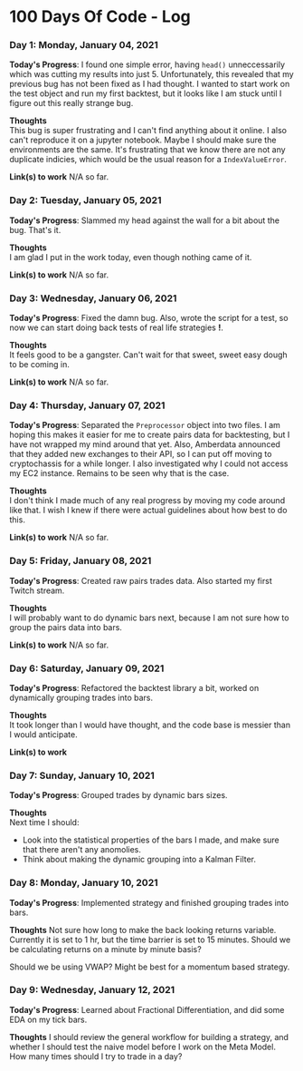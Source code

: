 # 100 Days Of Code - Log

### Day 1: Monday, January 04, 2021

**Today's Progress**: I found one simple error, having `head()` unneccessarily which was cutting my results into just 5.
Unfortunately, this revealed that my previous bug has not been fixed as I had thought.
I wanted to start work on the test object and run my first backtest, but it looks like I am stuck until I figure out this really strange bug.

**Thoughts**   
This bug is super frustrating and I can't find anything about it online. I also can't reproduce it on a jupyter notebook. Maybe I should make sure the environments are the same.
It's frustrating that we know there are not any duplicate indicies, which would be the usual reason for a `IndexValueError`.

**Link(s) to work**
N/A so far.

### Day 2: Tuesday, January 05, 2021

**Today's Progress**: Slammed my head against the wall for a bit about the bug. That's it.

**Thoughts**   
I am glad I put in the work today, even though nothing came of it.

**Link(s) to work**
N/A so far.

### Day 3: Wednesday, January 06, 2021

**Today's Progress**: Fixed the damn bug. Also, wrote the script for a test, so now we can start doing back tests of real life strategies **!**.

**Thoughts**   
It feels good to be a gangster. Can't wait for that sweet, sweet easy dough to be coming in.

**Link(s) to work**
N/A so far.

### Day 4: Thursday, January 07, 2021

**Today's Progress**: Separated the `Preprocessor` object into two files. I am hoping this makes it easier for me to create pairs data for backtesting, but I have not wrapped my mind around that yet.
Also, Amberdata announced that they added new exchanges to their API, so I can put off moving to cryptochassis for a while longer.
I also investigated why I could not access my EC2 instance. Remains to be seen why that is the case.

**Thoughts**   
I don't think I made much of any real progress by moving my code around like that. I wish I knew if there were actual guidelines about how best to do this.

**Link(s) to work**
N/A so far.

### Day 5: Friday, January 08, 2021

**Today's Progress**: Created raw pairs trades data. Also started my first Twitch stream.

**Thoughts**   
I will probably want to do dynamic bars next, because I am not sure how to group the pairs data into bars.

**Link(s) to work**
N/A so far.

### Day 6: Saturday, January 09, 2021

**Today's Progress**: Refactored the backtest library a bit, worked on dynamically grouping trades into bars.

**Thoughts**   
It took longer than I would have thought, and the code base is messier than I would anticipate.

**Link(s) to work**

### Day 7: Sunday, January 10, 2021

**Today's Progress**: Grouped trades by dynamic bars sizes.

**Thoughts**   
Next time I should:
* Look into the statistical properties of the bars I made, and make sure that there aren't any anomolies.
* Think about making the dynamic grouping into a Kalman Filter.

### Day 8: Monday, January 10, 2021

**Today's Progress**: Implemented strategy and finished grouping trades into bars.

**Thoughts** 
Not sure how long to make the back looking returns variable. Currently it is set to 1 hr, but the time barrier is set to 15 minutes.
Should we be calculating returns on a minute by minute basis?

Should we be using VWAP? Might be best for a momentum based strategy.

### Day 9: Wednesday, January 12, 2021

**Today's Progress**: Learned about Fractional Differentiation, and did some EDA on my tick bars.

**Thoughts** 
I should review the general workflow for building a strategy, and whether I should test the naive model before I work on the Meta Model.
How many times should I try to trade in a day?
